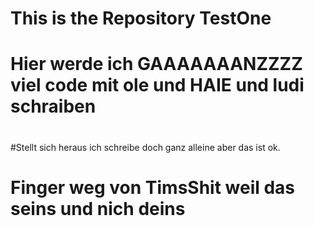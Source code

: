 # This is the Repository TestOne
# Hier werde ich GAAAAAAANZZZZ viel code mit ole und HAIE  und ludi schraiben
#
#Stellt sich heraus ich schreibe doch ganz alleine aber das ist ok.
#
#
# Finger weg von TimsShit weil das seins und nich deins
#
#
#
#